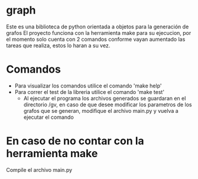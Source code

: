 # graph
Este es una biblioteca de python orientada a objetos para la generación de grafos
El proyecto funciona con la herramienta make para su ejecucion, por el momento solo cuenta con 2 comandos conforme vayan aumentado las tareas que realiza, estos lo haran a su vez.

# Comandos
- Para visualizar los comandos utilice el comando 'make help'
- Para correr el test de la libreria utilice el comando 'make test'
	- Al ejecutar el programa los archivos generados se guardaran en el directorio /gv, en caso de que desee modificar los parametros de los grafos que se generan, modifique el archivo main.py y vuelva a ejecutar el comando

# En caso de no contar con la herramienta make
Compile el archivo main.py 

